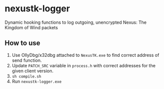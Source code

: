 # nexustk-logger

Dynamic hooking functions to log outgoing, unencrypted Nexus: The Kingdom of Wind packets

## How to use

1. Use OllyDbg/x32dbg attached to `NexusTK.exe` to find correct address of send function.
2. Update `PATCH_SRC` variable in `process.h` with correct addresses for the given client version.
3. `sh compile.sh`
4. Run `nexustk-logger.exe`
